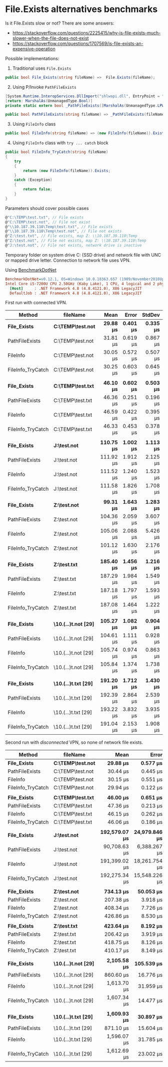 ﻿# File.Exists alternatives benchmarks

Is it File.Exists slow or not? There are some answers:
* https://stackoverflow.com/questions/2225415/why-is-file-exists-much-slower-when-the-file-does-not-exist
* https://stackoverflow.com/questions/1707569/is-file-exists-an-expensive-operation

Possible implementations:
1. Traditional uses `File.Exists`
``` csharp
public bool File_Exists(string fileName) =>  File.Exists(fileName);
```
2. Using P/Invoke `PathFileExists` 
``` csharp
[System.Runtime.InteropServices.DllImport("shlwapi.dll", EntryPoint = "PathFileExistsW", SetLastError = true, CharSet = CharSet.Unicode)]
[return: MarshalAs(UnmanagedType.Bool)]
private static extern bool _PathFileExists([MarshalAs(UnmanagedType.LPWStr)]string pszPath);

public bool PathFileExists(string fileName) => _PathFileExists(fileName);
```
3. Using `FileInfo` class
``` csharp
public bool FileInfo(string fileName) => (new FileInfo(fileName)).Exists;
```

4. Using `FileInfo` class with `try ... catch` block
``` csharp
public bool FileInfo_TryCatch(string fileName)
{
    try
    {
        return (new FileInfo(fileName)).Exists;
    }
    catch (Exception)
    {
        return false;
    }
}
```
 
Parameters should cover possible cases
``` csharp
@"C:\TEMP\test.txt", // File exists
@"C:\TEMP\test.not", // File not exist
@"\\10.187.39.110\Temp\test.txt", // File exists
@"\\10.187.39.110\Temp\test.not", // File not exists
@"Z:\test.txt", // File exists, map Z: \\10.187.39.110\Temp
@"Z:\test.not", // File not exists, map Z: \\10.187.39.110\Temp
@"J:\test.not", // File not exists, network drive is inactive
```

Temporary folder on system drive C: (SSD drive) and network file with UNC or mapped drive letter.
Connection to network file uses VPN. 

Using [BenchmarkDotNet](https://benchmarkdotnet.org/index.html)
``` ini
BenchmarkDotNet=v0.12.1, OS=Windows 10.0.18363.657 (1909/November2018Update/19H2)
Intel Core i5-7200U CPU 2.50GHz (Kaby Lake), 1 CPU, 4 logical and 2 physical cores
  [Host]     : .NET Framework 4.8 (4.8.4121.0), X86 LegacyJIT
  DefaultJob : .NET Framework 4.8 (4.8.4121.0), X86 LegacyJIT
```


First run with connected VPN.

|            Method |             fileName |      Mean |    Error |   StdDev |    Median | Ratio | RatioSD |
|------------------ |--------------------- |----------:|---------:|---------:|----------:|------:|--------:|
|       **File_Exists** |     **C:\TEMP\test.not** |  **29.88 μs** | **0.401 μs** | **0.335 μs** |  **29.83 μs** |  **1.00** |    **0.00** |
|    PathFileExists |     C:\TEMP\test.not |  31.81 μs | 0.619 μs | 0.867 μs |  31.53 μs |  1.07 |    0.03 |
|          FileInfo |     C:\TEMP\test.not |  30.05 μs | 0.572 μs | 0.507 μs |  29.82 μs |  1.01 |    0.02 |
| FileInfo_TryCatch |     C:\TEMP\test.not |  30.25 μs | 0.603 μs | 0.645 μs |  29.96 μs |  1.01 |    0.03 |
|                   |                      |           |          |          |           |       |         |
|       **File_Exists** |     **C:\TEMP\test.txt** |  **46.10 μs** | **0.602 μs** | **0.503 μs** |  **45.83 μs** |  **1.00** |    **0.00** |
|    PathFileExists |     C:\TEMP\test.txt |  46.36 μs | 0.251 μs | 0.196 μs |  46.31 μs |  1.01 |    0.01 |
|          FileInfo |     C:\TEMP\test.txt |  46.59 μs | 0.422 μs | 0.395 μs |  46.71 μs |  1.01 |    0.02 |
| FileInfo_TryCatch |     C:\TEMP\test.txt |  46.33 μs | 0.453 μs | 0.378 μs |  46.24 μs |  1.01 |    0.01 |
|                   |                      |           |          |          |           |       |         |
|       **File_Exists** |          **J:\test.not** | **110.75 μs** | **1.002 μs** | **1.113 μs** | **111.00 μs** |  **1.00** |    **0.00** |
|    PathFileExists |          J:\test.not | 111.92 μs | 1.912 μs | 2.125 μs | 111.14 μs |  1.01 |    0.02 |
|          FileInfo |          J:\test.not | 111.52 μs | 1.240 μs | 1.523 μs | 111.14 μs |  1.01 |    0.02 |
| FileInfo_TryCatch |          J:\test.not | 111.58 μs | 1.826 μs | 1.708 μs | 110.86 μs |  1.01 |    0.02 |
|                   |                      |           |          |          |           |       |         |
|       **File_Exists** |          **Z:\test.not** |  **99.31 μs** | **1.643 μs** | **1.283 μs** |  **99.06 μs** |  **1.00** |    **0.00** |
|    PathFileExists |          Z:\test.not | 104.36 μs | 2.059 μs | 3.607 μs | 105.16 μs |  1.02 |    0.04 |
|          FileInfo |          Z:\test.not | 105.06 μs | 2.088 μs | 5.426 μs | 103.23 μs |  1.11 |    0.05 |
| FileInfo_TryCatch |          Z:\test.not | 101.12 μs | 1.630 μs | 2.176 μs | 100.61 μs |  1.03 |    0.03 |
|                   |                      |           |          |          |           |       |         |
|       **File_Exists** |          **Z:\test.txt** | **185.40 μs** | **1.456 μs** | **1.216 μs** | **185.10 μs** |  **1.00** |    **0.00** |
|    PathFileExists |          Z:\test.txt | 187.29 μs | 1.984 μs | 1.549 μs | 186.99 μs |  1.01 |    0.01 |
|          FileInfo |          Z:\test.txt | 187.18 μs | 1.797 μs | 1.593 μs | 187.37 μs |  1.01 |    0.01 |
| FileInfo_TryCatch |          Z:\test.txt | 187.08 μs | 1.464 μs | 1.222 μs | 186.99 μs |  1.01 |    0.01 |
|                   |                      |           |          |          |           |       |         |
|       **File_Exists** | **\\10.(...)t.not [29]** | **105.27 μs** | **1.082 μs** | **0.904 μs** | **105.37 μs** |  **1.00** |    **0.00** |
|    PathFileExists | \\10.(...)t.not [29] | 104.61 μs | 1.111 μs | 0.928 μs | 104.34 μs |  0.99 |    0.02 |
|          FileInfo | \\10.(...)t.not [29] | 105.74 μs | 0.974 μs | 0.863 μs | 105.59 μs |  1.01 |    0.01 |
| FileInfo_TryCatch | \\10.(...)t.not [29] | 105.84 μs | 1.374 μs | 1.738 μs | 105.52 μs |  1.01 |    0.02 |
|                   |                      |           |          |          |           |       |         |
|       **File_Exists** | **\\10.(...)t.txt [29]** | **191.20 μs** | **1.712 μs** | **1.430 μs** | **191.02 μs** |  **1.00** |    **0.00** |
|    PathFileExists | \\10.(...)t.txt [29] | 192.39 μs | 2.864 μs | 2.539 μs | 191.16 μs |  1.01 |    0.02 |
|          FileInfo | \\10.(...)t.txt [29] | 193.22 μs | 3.832 μs | 3.935 μs | 191.47 μs |  1.01 |    0.03 |
| FileInfo_TryCatch | \\10.(...)t.txt [29] | 191.04 μs | 2.153 μs | 1.908 μs | 190.60 μs |  1.00 |    0.01 |

Second run with _disconnected_ VPN, so none of network file exists.

|            Method |             fileName |          Mean |         Error |        StdDev |        Median | Ratio | RatioSD |
|------------------ |--------------------- |--------------:|--------------:|--------------:|--------------:|------:|--------:|
|       **File_Exists** |     **C:\TEMP\test.not** |      **29.88 μs** |      **0.577 μs** |      **0.771 μs** |      **29.56 μs** |  **1.00** |    **0.00** |
|    PathFileExists |     C:\TEMP\test.not |      30.44 μs |      0.445 μs |      0.372 μs |      30.31 μs |  1.01 |    0.03 |
|          FileInfo |     C:\TEMP\test.not |      30.15 μs |      0.551 μs |      0.736 μs |      29.82 μs |  1.01 |    0.03 |
| FileInfo_TryCatch |     C:\TEMP\test.not |      29.94 μs |      0.122 μs |      0.108 μs |      29.94 μs |  0.99 |    0.03 |
|                   |                      |               |               |               |               |       |         |
|       **File_Exists** |     **C:\TEMP\test.txt** |      **46.00 μs** |      **0.651 μs** |      **0.697 μs** |      **45.79 μs** |  **1.00** |    **0.00** |
|    PathFileExists |     C:\TEMP\test.txt |      47.36 μs |      0.213 μs |      0.166 μs |      47.32 μs |  1.03 |    0.02 |
|          FileInfo |     C:\TEMP\test.txt |      46.15 μs |      0.262 μs |      0.219 μs |      46.13 μs |  1.00 |    0.02 |
| FileInfo_TryCatch |     C:\TEMP\test.txt |      46.06 μs |      0.186 μs |      0.156 μs |      46.07 μs |  1.00 |    0.02 |
|                   |                      |               |               |               |               |       |         |
|       **File_Exists** |          **J:\test.not** | **192,579.07 μs** | **24,979.846 μs** | **68,801.750 μs** | **163,922.15 μs** |  **1.00** |    **0.00** |
|    PathFileExists |          J:\test.not |  90,708.63 μs |  6,388.267 μs | 17,487.777 μs |  85,626.45 μs |  0.51 |    0.16 |
|          FileInfo |          J:\test.not | 191,399.02 μs | 18,261.754 μs | 50,603.234 μs | 172,489.40 μs |  1.08 |    0.40 |
| FileInfo_TryCatch |          J:\test.not | 192,275.34 μs | 15,548.226 μs | 43,342.240 μs | 176,359.63 μs |  1.09 |    0.39 |
|                   |                      |               |               |               |               |       |         |
|       **File_Exists** |          **Z:\test.not** |     **734.13 μs** |     **50.053 μs** |    **143.611 μs** |     **731.10 μs** |  **1.00** |    **0.00** |
|    PathFileExists |          Z:\test.not |     207.38 μs |      3.918 μs |      3.272 μs |     208.13 μs |  0.27 |    0.04 |
|          FileInfo |          Z:\test.not |     408.34 μs |      7.726 μs |      9.198 μs |     407.63 μs |  0.55 |    0.09 |
| FileInfo_TryCatch |          Z:\test.not |     426.86 μs |      8.530 μs |     14.252 μs |     423.69 μs |  0.55 |    0.10 |
|                   |                      |               |               |               |               |       |         |
|       **File_Exists** |          **Z:\test.txt** |     **423.64 μs** |      **8.192 μs** |      **7.663 μs** |     **422.04 μs** |  **1.00** |    **0.00** |
|    PathFileExists |          Z:\test.txt |     206.42 μs |      3.919 μs |      5.493 μs |     205.68 μs |  0.49 |    0.02 |
|          FileInfo |          Z:\test.txt |     418.75 μs |      8.126 μs |     15.655 μs |     416.72 μs |  0.96 |    0.04 |
| FileInfo_TryCatch |          Z:\test.txt |     410.17 μs |      8.149 μs |     12.198 μs |     412.30 μs |  0.95 |    0.04 |
|                   |                      |               |               |               |               |       |         |
|       **File_Exists** | **\\10.(...)t.not [29]** |   **2,105.58 μs** |    **105.539 μs** |    **304.503 μs** |   **2,065.60 μs** |  **1.00** |    **0.00** |
|    PathFileExists | \\10.(...)t.not [29] |     860.60 μs |     16.776 μs |     23.517 μs |     862.48 μs |  0.41 |    0.07 |
|          FileInfo | \\10.(...)t.not [29] |   1,613.70 μs |     31.959 μs |     75.954 μs |   1,600.27 μs |  0.78 |    0.11 |
| FileInfo_TryCatch | \\10.(...)t.not [29] |   1,607.34 μs |     14.477 μs |     12.089 μs |   1,603.82 μs |  0.76 |    0.12 |
|                   |                      |               |               |               |               |       |         |
|       **File_Exists** | **\\10.(...)t.txt [29]** |   **1,609.93 μs** |     **30.897 μs** |     **41.247 μs** |   **1,597.26 μs** |  **1.00** |    **0.00** |
|    PathFileExists | \\10.(...)t.txt [29] |     871.10 μs |     15.604 μs |     13.030 μs |     875.64 μs |  0.54 |    0.01 |
|          FileInfo | \\10.(...)t.txt [29] |   1,596.07 μs |     31.785 μs |     34.009 μs |   1,596.91 μs |  0.99 |    0.03 |
| FileInfo_TryCatch | \\10.(...)t.txt [29] |   1,612.69 μs |     23.002 μs |     19.208 μs |   1,607.73 μs |  1.00 |    0.03 |
